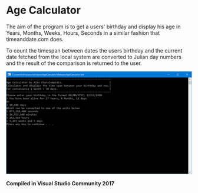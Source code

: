# Age Calculator
The aim of the program is to get a users' birthday and display his age in Years, Months, Weeks, Hours, Seconds in a similar fashion that timeanddate.com does.

To count the timespan between dates the users birthday and the current date fetched from the local system are converted to Julian day numbers and the result of the comparison is returned to the user.

![alt text](https://raw.githubusercontent.com/zaggret/AgeCalculator/master/AgeCalculator.PNG)

**Compiled in Visual Studio Community 2017**
